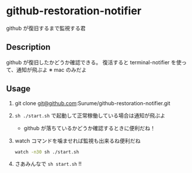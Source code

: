 # github-restoration-notifier

github が復旧するまで監視する君

## Description

github が復旧したかどうか確認できる。
復活すると terminal-notifier を使って、通知が飛ぶよ
 ※ mac のみだよ

## Usage

1. git clone git@github.com:Surume/github-restoration-notifier.git
1. `sh ./start.sh` で起動して正常稼働している場合は通知が飛ぶよ
   - github が落ちているかどうか確認するときに便利だね！
2. watch コマンドを噛ませれば監視も出来るね便利だね

   ```sh
   watch -n30 sh ./start.sh
   ```

3. さあみんなで `sh start.sh` !!

